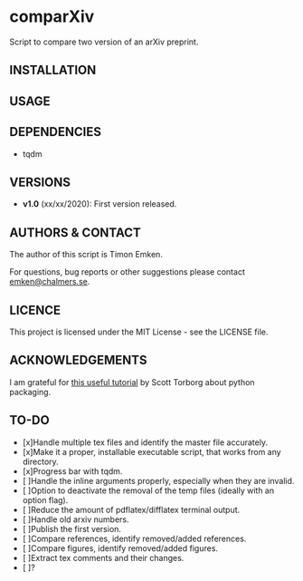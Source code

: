 # comparXiv 
Script to compare two version of an arXiv preprint.

## INSTALLATION

## USAGE

## DEPENDENCIES

- tqdm

## VERSIONS

- **v1.0** (xx/xx/2020): First version released.

## AUTHORS & CONTACT

The author of this script is Timon Emken.

For questions, bug reports or other suggestions please contact [emken@chalmers.se](mailto:emken@chalmers.se).


## LICENCE

This project is licensed under the MIT License - see the LICENSE file.

## ACKNOWLEDGEMENTS

I am grateful for [this useful tutorial](https://python-packaging.readthedocs.io/en/latest/index.html) by Scott Torborg about python packaging.

## TO-DO

- [x]Handle multiple tex files and identify the master file accurately.
- [x]Make it a proper, installable executable script, that works from any directory.
- [x]Progress bar with tqdm.
- [ ]Handle the inline arguments properly, especially when they are invalid.
- [ ]Option to deactivate the removal of the temp files (ideally with an option flag).
- [ ]Reduce the amount of pdflatex/difflatex terminal output.
- [ ]Handle old arxiv numbers.
- [ ]Publish the first version.
- [ ]Compare references, identify removed/added references.
- [ ]Compare figures, identify removed/added figures.
- [ ]Extract tex comments and their changes.
- [ ]?